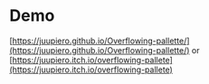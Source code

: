 # Demo

[https://juupiero.github.io/Overflowing-pallette/](https://juupiero.github.io/Overflowing-pallette/)
or
[https://juupiero.itch.io/overflowing-pallete](https://juupiero.itch.io/overflowing-pallete)


